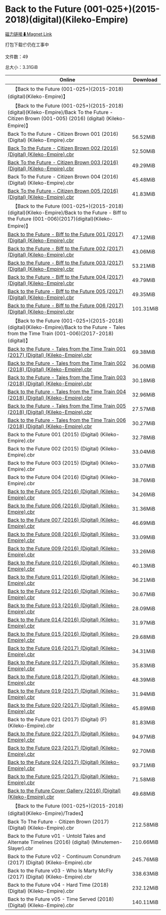 # Back to the Future (001-025+)(2015-2018)(digital)(Kileko-Empire)

[磁力链接⬇Magnet Link](magnet:?xt=urn:btih:457fe962086e2e059c1bea721e52ed884991f1ae&dn=Back%20to%20the%20Future%20%28001-025%2B%29%282015-2018%29%28digital%29%28Kileko-Empire%29)

打包下载📦仍在工事中

文件数：49

总大小：3.31GiB

Online | Download
--- | ---
&emsp;【Back to the Future (001-025+)(2015-2018)(digital)(Kileko-Empire)】 | 
&emsp;【Back to the Future (001-025+)(2015-2018)(digital)(Kileko-Empire)/Back To the Future - Citizen Brown (001-005) (2016) (digital) (Kileko-Empire)】 | 
Back To the Future - Citizen Brown 001 (2016) (Digital) (Kileko-Empire).cbr | 56.52MiB
[Back To the Future - Citizen Brown 002 (2016) (Digital) (Kileko-Empire).cbr](https://github.com/alicewish/markdown/blob/master/comic/Back-To-Future-Citizen-Brown-002-2016-Digital-Kileko-Empire-cbr.md) | 52.50MiB
[Back To the Future - Citizen Brown 003 (2016) (Digital) (Kileko-Empire).cbr](https://github.com/alicewish/markdown/blob/master/comic/Back-To-Future-Citizen-Brown-003-2016-Digital-Kileko-Empire-cbr.md) | 49.29MiB
Back To the Future - Citizen Brown 004 (2016) (Digital) (Kileko-Empire).cbr | 45.48MiB
[Back To the Future - Citizen Brown 005 (2016) (Digital) (Kileko-Empire).cbr](https://github.com/alicewish/markdown/blob/master/comic/Back-To-Future-Citizen-Brown-005-2016-Digital-Kileko-Empire-cbr.md) | 41.83MiB
&emsp;【Back to the Future (001-025+)(2015-2018)(digital)(Kileko-Empire)/Back to the Future - Biff to the Future (001-006)(2017)(digital)(Kileko-Empire)】 | 
[Back to the Future - Biff to the Future 001 (2017) (Digital) (Kileko-Empire).cbr](https://github.com/alicewish/markdown/blob/master/comic/Back-to-Future-Biff-to-Future-001-2017-Digital-Kileko-Empire-cbr.md) | 47.12MiB
[Back to the Future - Biff to the Future 002 (2017) (Digital) (Kileko-Empire).cbr](https://github.com/alicewish/markdown/blob/master/comic/Back-to-Future-Biff-to-Future-002-2017-Digital-Kileko-Empire-cbr.md) | 43.06MiB
[Back to the Future - Biff to the Future 003 (2017) (Digital) (Kileko-Empire).cbr](https://github.com/alicewish/markdown/blob/master/comic/Back-to-Future-Biff-to-Future-003-2017-Digital-Kileko-Empire-cbr.md) | 53.21MiB
[Back to the Future - Biff to the Future 004 (2017) (Digital) (Kileko-Empire).cbr](https://github.com/alicewish/markdown/blob/master/comic/Back-to-Future-Biff-to-Future-004-2017-Digital-Kileko-Empire-cbr.md) | 49.79MiB
[Back to the Future - Biff to the Future 005 (2017) (Digital) (Kileko-Empire).cbr](https://github.com/alicewish/markdown/blob/master/comic/Back-to-Future-Biff-to-Future-005-2017-Digital-Kileko-Empire-cbr.md) | 49.35MiB
[Back to the Future - Biff to the Future 006 (2017) (Digital) (Kileko-Empire).cbr](https://github.com/alicewish/markdown/blob/master/comic/Back-to-Future-Biff-to-Future-006-2017-Digital-Kileko-Empire-cbr.md) | 101.31MiB
&emsp;【Back to the Future (001-025+)(2015-2018)(digital)(Kileko-Empire)/Back to the Future - Tales from the Time Train (001-006)(2017-2018)(digital)】 | 
[Back to the Future - Tales from the Time Train 001 (2017) (Digital) (Kileko-Empire).cbr](https://github.com/alicewish/markdown/blob/master/comic/Back-to-Future-Tales-from-Time-Train-001-2017-Digital-Kileko-Empire-cbr.md) | 69.38MiB
[Back to the Future - Tales from the Time Train 002 (2018) (Digital) (Kileko-Empire).cbr](https://github.com/alicewish/markdown/blob/master/comic/Back-to-Future-Tales-from-Time-Train-002-2018-Digital-Kileko-Empire-cbr.md) | 36.00MiB
[Back to the Future - Tales from the Time Train 003 (2018) (Digital) (Kileko-Empire).cbr](https://github.com/alicewish/markdown/blob/master/comic/Back-to-Future-Tales-from-Time-Train-003-2018-Digital-Kileko-Empire-cbr.md) | 30.18MiB
[Back to the Future - Tales from the Time Train 004 (2018) (Digital) (Kileko-Empire).cbr](https://github.com/alicewish/markdown/blob/master/comic/Back-to-Future-Tales-from-Time-Train-004-2018-Digital-Kileko-Empire-cbr.md) | 32.96MiB
[Back to the Future - Tales from the Time Train 005 (2018) (Digital) (Kileko-Empire).cbr](https://github.com/alicewish/markdown/blob/master/comic/Back-to-Future-Tales-from-Time-Train-005-2018-Digital-Kileko-Empire-cbr.md) | 27.57MiB
[Back to the Future - Tales from the Time Train 006 (2018) (Digital) (Kileko-Empire).cbr](https://github.com/alicewish/markdown/blob/master/comic/Back-to-Future-Tales-from-Time-Train-006-2018-Digital-Kileko-Empire-cbr.md) | 30.27MiB
Back to the Future 001 (2015) (Digital) (Kileko-Empire).cbr | 32.78MiB
Back to the Future 002 (2015) (Digital) (Kileko-Empire).cbr | 33.04MiB
Back to the Future 003 (2015) (Digital) (Kileko-Empire).cbr | 33.07MiB
Back to the Future 004 (2016) (Digital) (Kileko-Empire).cbr | 38.76MiB
[Back to the Future 005 (2016) (Digital) (Kileko-Empire).cbr](https://github.com/alicewish/markdown/blob/master/comic/Back-to-Future-005-2016-Digital-Kileko-Empire-cbr.md) | 34.26MiB
[Back to the Future 006 (2016) (Digital) (Kileko-Empire).cbr](https://github.com/alicewish/markdown/blob/master/comic/Back-to-Future-006-2016-Digital-Kileko-Empire-cbr.md) | 31.36MiB
[Back to the Future 007 (2016) (Digital) (Kileko-Empire).cbr](https://github.com/alicewish/markdown/blob/master/comic/Back-to-Future-007-2016-Digital-Kileko-Empire-cbr.md) | 46.69MiB
[Back to the Future 008 (2016) (Digital) (Kileko-Empire).cbr](https://github.com/alicewish/markdown/blob/master/comic/Back-to-Future-008-2016-Digital-Kileko-Empire-cbr.md) | 33.09MiB
[Back to the Future 009 (2016) (Digital) (Kileko-Empire).cbr](https://github.com/alicewish/markdown/blob/master/comic/Back-to-Future-009-2016-Digital-Kileko-Empire-cbr.md) | 33.26MiB
[Back to the Future 010 (2016) (Digital) (Kileko-Empire).cbr](https://github.com/alicewish/markdown/blob/master/comic/Back-to-Future-010-2016-Digital-Kileko-Empire-cbr.md) | 40.13MiB
[Back to the Future 011 (2016) (Digital) (Kileko-Empire).cbr](https://github.com/alicewish/markdown/blob/master/comic/Back-to-Future-011-2016-Digital-Kileko-Empire-cbr.md) | 36.21MiB
[Back to the Future 012 (2016) (Digital) (Kileko-Empire).cbr](https://github.com/alicewish/markdown/blob/master/comic/Back-to-Future-012-2016-Digital-Kileko-Empire-cbr.md) | 30.67MiB
[Back to the Future 013 (2016) (Digital) (Kileko-Empire).cbr](https://github.com/alicewish/markdown/blob/master/comic/Back-to-Future-013-2016-Digital-Kileko-Empire-cbr.md) | 28.09MiB
[Back to the Future 014 (2016) (Digital) (Kileko-Empire).cbr](https://github.com/alicewish/markdown/blob/master/comic/Back-to-Future-014-2016-Digital-Kileko-Empire-cbr.md) | 31.97MiB
[Back to the Future 015 (2016) (Digital) (Kileko-Empire).cbr](https://github.com/alicewish/markdown/blob/master/comic/Back-to-Future-015-2016-Digital-Kileko-Empire-cbr.md) | 29.68MiB
[Back to the Future 016 (2017) (Digital) (Kileko-Empire).cbr](https://github.com/alicewish/markdown/blob/master/comic/Back-to-Future-016-2017-Digital-Kileko-Empire-cbr.md) | 34.31MiB
[Back to the Future 017 (2017) (Digital) (Kileko-Empire).cbr](https://github.com/alicewish/markdown/blob/master/comic/Back-to-Future-017-2017-Digital-Kileko-Empire-cbr.md) | 35.83MiB
[Back to the Future 018 (2017) (Digital) (Kileko-Empire).cbr](https://github.com/alicewish/markdown/blob/master/comic/Back-to-Future-018-2017-Digital-Kileko-Empire-cbr.md) | 48.39MiB
[Back to the Future 019 (2017) (Digital) (Kileko-Empire).cbr](https://github.com/alicewish/markdown/blob/master/comic/Back-to-Future-019-2017-Digital-Kileko-Empire-cbr.md) | 31.94MiB
[Back to the Future 020 (2017) (Digital) (Kileko-Empire).cbr](https://github.com/alicewish/markdown/blob/master/comic/Back-to-Future-020-2017-Digital-Kileko-Empire-cbr.md) | 45.89MiB
Back to the Future 021 (2017) (Digital) (F) (Kileko-Empire).cbr | 81.83MiB
[Back to the Future 022 (2017) (Digital) (Kileko-Empire).cbr](https://github.com/alicewish/markdown/blob/master/comic/Back-to-Future-022-2017-Digital-Kileko-Empire-cbr.md) | 94.97MiB
[Back to the Future 023 (2017) (Digital) (Kileko-Empire).cbr](https://github.com/alicewish/markdown/blob/master/comic/Back-to-Future-023-2017-Digital-Kileko-Empire-cbr.md) | 92.70MiB
[Back to the Future 024 (2017) (Digital) (Kileko-Empire).cbr](https://github.com/alicewish/markdown/blob/master/comic/Back-to-Future-024-2017-Digital-Kileko-Empire-cbr.md) | 93.71MiB
[Back to the Future 025 (2017) (Digital) (Kileko-Empire).cbr](https://github.com/alicewish/markdown/blob/master/comic/Back-to-Future-025-2017-Digital-Kileko-Empire-cbr.md) | 71.58MiB
[Back to the Future Cover Gallery (2016) (Digital) (Kileko-Empire).cbr](https://github.com/alicewish/markdown/blob/master/comic/Back-to-Future-Cover-Gallery-2016-Digital-Kileko-Empire-cbr.md) | 49.68MiB
&emsp;【Back to the Future (001-025+)(2015-2018)(digital)(Kileko-Empire)/Trades】 | 
Back To The Future - Citizen Brown (2017) (Digital) (Kileko-Empire).cbr | 212.58MiB
Back to the Future v01 - Untold Tales and Alternate Timelines (2016) (digital) (Minutemen-Slayer).cbr | 210.66MiB
Back to the Future v02 - Continuum Conundrum (2017) (Digital) (Kileko-Empire).cbr | 245.76MiB
Back to the Future v03 - Who Is Marty McFly (2017) (Digital) (Kileko-Empire).cbr | 338.63MiB
Back to the Future v04 - Hard Time (2018) (Digital) (Kileko-Empire).cbr | 232.12MiB
Back to the Future v05 - Time Served (2018) (Digital) (Kileko-Empire).cbr | 140.11MiB